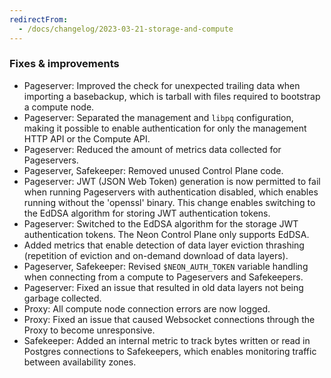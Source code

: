 ```yaml
---
redirectFrom:
  - /docs/changelog/2023-03-21-storage-and-compute
---
```


### Fixes & improvements

- Pageserver: Improved the check for unexpected trailing data when importing a basebackup, which is tarball with files required to bootstrap a compute node.
- Pageserver: Separated the management and `libpq` configuration, making it possible to enable authentication for only the management HTTP API or the Compute API.
- Pageserver: Reduced the amount of metrics data collected for Pageservers.
- Pageserver, Safekeeper: Removed unused Control Plane code.
- Pageserver: JWT (JSON Web Token) generation is now permitted to fail when running Pageservers with authentication disabled, which enables running without the 'openssl' binary. This change enables switching to the EdDSA algorithm for storing JWT authentication tokens.
- Pageserver: Switched to the EdDSA algorithm for the storage JWT authentication tokens. The Neon Control Plane only supports EdDSA.
- Added metrics that enable detection of data layer eviction thrashing (repetition of eviction and on-demand download of data layers).
- Pageserver, Safekeeper: Revised `$NEON_AUTH_TOKEN` variable handling when connecting from a compute to Pageservers and Safekeepers.
- Pageserver: Fixed an issue that resulted in old data layers not being garbage collected.
- Proxy: All compute node connection errors are now logged.
- Proxy: Fixed an issue that caused Websocket connections through the Proxy to become unresponsive.
- Safekeeper: Added an internal metric to track bytes written or read in Postgres connections to Safekeepers, which enables monitoring traffic between availability zones.
